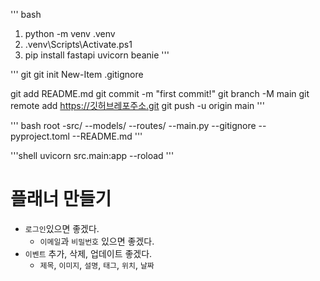 ''' bash
1. python -m venv .venv
2. .venv\Scripts\Activate.ps1
3. pip install fastapi uvicorn beanie
'''

''' git
git init
New-Item .gitignore

git add README.md
git commit -m "first commit!"
git branch -M main
git remote add https://깃허브레포주소.git
git push -u origin main
'''

''' bash
root
 -src/
  --models/
  --routes/
  --main.py
--gitignore
--pyproject.toml
--README.md
'''

'''shell
uvicorn src.main:app --roload
'''

# 플래너 만들기

* `로그인`있으면 좋겠다.
    * `이메일`과 `비밀번호` 있으면 좋겠다.
* `이벤트` 추가, 삭제, 업데이트 좋겠다.
    * `제목`, `이미지`, `설명`, `태그`, `위치`, `날짜`
